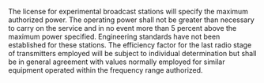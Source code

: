 The license for experimental broadcast stations will specify the maximum authorized power. The operating power shall not be greater than necessary to carry on the service and in no event more than 5 percent above the maximum power specified. Engineering standards have not been established for these stations. The efficiency factor for the last radio stage of transmitters employed will be subject to individual determination but shall be in general agreement with values normally employed for similar equipment operated within the frequency range authorized.

